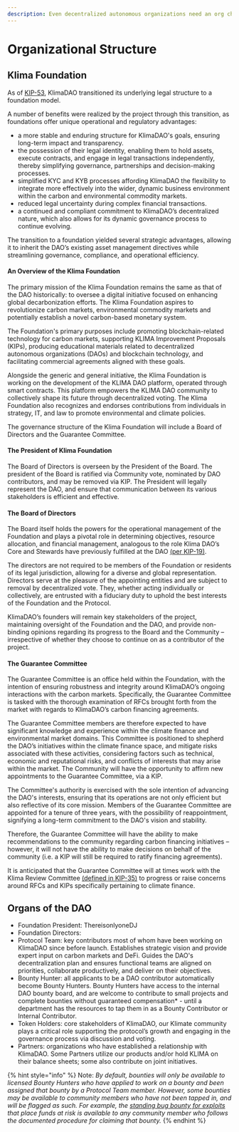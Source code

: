 ```yaml
---
description: Even decentralized autonomous organizations need an org chart
---
```


# Organizational Structure

## Klima Foundation

As of [KIP-53](https://snapshot.org/#/klimadao.eth/proposal/0x350e2d9e8dc1041b02f2cce4f56f632382a922c1a72c6008f55c420ea44bf660),  KlimaDAO transitioned its underlying legal structure to a foundation model.

A number of benefits were realized by the project through this transition, as foundations offer unique operational and regulatory advantages:

* a more stable and enduring structure for KlimaDAO's goals, ensuring long-term impact and transparency.
* the possession of their legal identity, enabling them to hold assets, execute contracts, and engage in legal transactions independently, thereby simplifying governance, partnerships and decision-making processes.
* simplified KYC and KYB processes affording KlimaDAO the flexibility to integrate more effectively into the wider, dynamic business environment within the carbon and environmental commodity markets.
* reduced legal uncertainty during complex financial transactions.
* a continued and compliant commitment to KlimaDAO’s decentralized nature, which also allows for its dynamic governance process to continue evolving.

The transition to a foundation yielded several strategic advantages, allowing it to inherit the DAO’s existing asset management directives while streamlining governance, compliance, and operational efficiency.

#### An Overview of the Klima Foundation

The primary mission of the Klima Foundation remains the same as that of the DAO historically: to oversee a digital initiative focused on enhancing global decarbonization efforts. The Klima Foundation aspires to revolutionize carbon markets, environmental commodity markets and potentially establish a novel carbon-based monetary system.

The Foundation's primary purposes include promoting blockchain-related technology for carbon markets, supporting KLIMA Improvement Proposals (KIPs), producing educational materials related to decentralized autonomous organizations (DAOs) and blockchain technology, and facilitating commercial agreements aligned with these goals.

Alongside the generic and general initiative, the Klima Foundation is working on the development of the KLIMA DAO platform, operated through smart contracts. This platform empowers the KLIMA DAO community to collectively shape its future through decentralized voting. The Klima Foundation also recognizes and endorses contributions from individuals in strategy, IT, and law to promote environmental and climate policies.

The governance structure of the Klima Foundation will include a Board of Directors and the Guarantee Committee.

#### The President of Klima Foundation

The Board of Directors is overseen by the President of the Board. The president of the Board is ratified via Community vote, nominated by DAO contributors, and may be removed via KIP. The President will legally represent the DAO, and ensure that communication between its various stakeholders is efficient and effective.

#### The Board of Directors

The Board itself holds the powers for the operational management of the Foundation and plays a pivotal role in determining objectives, resource allocation, and financial management, analogous to the role Klima DAO’s Core and Stewards have previously fulfilled at the DAO [(per KIP-19)](https://forum.klimadao.finance/d/50-kip-19-internal-governance-model).

The directors are not required to be members of the Foundation or residents of its legal jurisdiction, allowing for a diverse and global representation. Directors serve at the pleasure of the appointing entities and are subject to removal by decentralized vote. They, whether acting individually or collectively, are entrusted with a fiduciary duty to uphold the best interests of the Foundation and the Protocol.

KlimaDAO’s founders will remain key stakeholders of the project, maintaining oversight of the Foundation and the DAO, and provide non-binding opinions regarding its progress to the Board and the Community – irrespective of whether they choose to continue on as a contributor of the project.

#### The Guarantee Committee

The Guarantee Committee is an office held within the Foundation, with the intention of ensuring robustness and integrity around KlimaDAO’s ongoing interactions with the carbon markets. Specifically, the Guarantee Committee is tasked with the thorough examination of RFCs brought forth from the market with regards to KlimaDAO’s carbon financing agreements.

The Guarantee Committee members are therefore expected to have significant knowledge and experience within the climate finance and environmental market domains. This Committee is positioned to shepherd the DAO’s initiatives within the climate finance space, and mitigate risks associated with these activities, considering factors such as technical, economic and reputational risks, and conflicts of interests that may arise within the market. The Community will have the opportunity to affirm new appointments to the Guarantee Committee, via a KIP.

The Committee's authority is exercised with the sole intention of advancing the DAO's interests, ensuring that its operations are not only efficient but also reflective of its core mission. Members of the Guarantee Committee are appointed for a tenure of three years, with the possibility of reappointment, signifying a long-term commitment to the DAO's vision and stability.

Therefore, the Guarantee Committee will have the ability to make recommendations to the community regarding carbon financing initiatives – however, it will not have the ability to make decisions on behalf of the community (i.e. a KIP will still be required to ratify financing agreements).

It is anticipated that the Guarantee Committee will at times work with the Klima Review Committee [(defined in KIP-35)](https://snapshot.org/#/klimadao.eth/proposal/0x2cedb818786730e1ecf1a703ccc6ddd1ec3b5d97b3fd05bc178169fe2f094979) to progress or raise concerns around RFCs and KIPs specifically pertaining to climate finance.

## Organs of the DAO

* Foundation President: ThereisonlyoneDJ
* Foundation Directors:&#x20;
* Protocol Team: key contributors most of whom have been working on KlimaDAO since before launch. Establishes strategic vision and provide expert input on carbon markets and DeFi. Guides the DAO's decentralization plan and ensures functional teams are aligned on priorities, collaborate productively, and deliver on their objectives.
* Bounty Hunter: all applicants to be a DAO contributor automatically become Bounty Hunters. Bounty Hunters have access to the internal DAO bounty board, and are welcome to contribute to small projects and complete bounties without guaranteed compensation\* - until a department has the resources to tap them in as a Bounty Contributor or Internal Contributor.
* Token Holders: core stakeholders of KlimaDAO, our Klimate community plays a critical role supporting the protocol’s growth and engaging in the governance process via discussion and voting.
* Partners: organizations who have established a relationship with KlimaDAO. Some Partners utilize our products and/or hold KLIMA on their balance sheets; some also contribute on joint initiatives.

{% hint style="info" %}
Note: _By default, bounties will only be available to licensed Bounty Hunters who have applied to work on a bounty and been assigned that bounty by a Protocol Team member. However, some bounties may be available to community members who have not been tapped in, and will be flagged as such. For example, the_ [_standing bug bounty for exploits_](../developers/bug-bounty.md) _that place funds at risk is available to any community member who follows the documented procedure for claiming that bounty._
{% endhint %}

